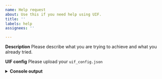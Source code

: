```yaml
---
name: Help request
about: Use this if you need help using UIF.
title: ''
labels: help
assignees: ''

---
```


**Description**
Please describe what you are trying to achieve and what you already tried.

**UIF config**
Please upload your `uif_config.json`

<details>
<summary><b>Console output</b></summary>
<pre>
Paste your console output here.
</pre>
</details>
